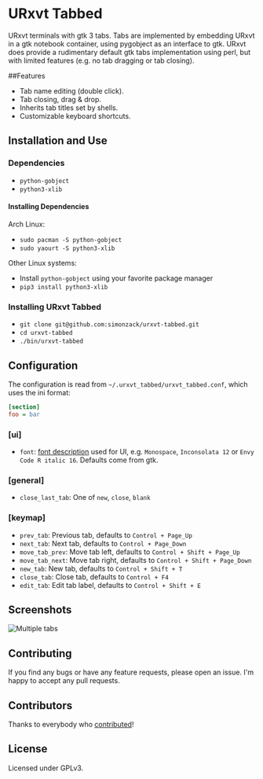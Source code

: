 # URxvt Tabbed

URxvt terminals with gtk 3 tabs.
Tabs are implemented by embedding URxvt in a gtk notebook container, using pygobject as an interface to gtk.
URxvt does provide a rudimentary default gtk tabs implementation using perl, but with limited features (e.g. no tab dragging or tab closing).

##Features

- Tab name editing (double click).
- Tab closing, drag & drop.
- Inherits tab titles set by shells.
- Customizable keyboard shortcuts.

## Installation and Use

### Dependencies

- `python-gobject`
- `python3-xlib`

#### Installing Dependencies

Arch Linux:

- `sudo pacman -S python-gobject`
- `sudo yaourt -S python3-xlib`

Other Linux systems:

- Install `python-gobject` using your favorite package manager
- `pip3 install python3-xlib`

### Installing URxvt Tabbed
- `git clone git@github.com:simonzack/urxvt-tabbed.git`
- `cd urxvt-tabbed`
- `./bin/urxvt-tabbed`

## Configuration

The configuration is read from `~/.urxvt_tabbed/urxvt_tabbed.conf`, which uses the ini format:

```ini
[section]
foo = bar
```

### [ui]

- `font`: [font description][font-desc] used for UI, e.g. `Monospace`, `Inconsolata 12` or `Envy Code R italic 16`. Defaults come from gtk.

[font-desc]: http://www.pygtk.org/docs/pygtk/class-pangofontdescription.html

### [general]
- `close_last_tab`: One of `new`, `close`, `blank`

### [keymap]
- `prev_tab`: Previous tab, defaults to `Control + Page_Up`
- `next_tab`: Next tab, defaults to `Control + Page_Down`
- `move_tab_prev`: Move tab left, defaults to `Control + Shift + Page_Up`
- `move_tab_next`: Move tab right, defaults to `Control + Shift + Page_Down`
- `new_tab`: New tab, defaults to `Control + Shift + T`
- `close_tab`: Close tab, defaults to `Control + F4`
- `edit_tab`: Edit tab label, defaults to `Control + Shift + E`

## Screenshots

![Multiple tabs](https://raw2.github.com/simonzack/urxvt-tabbed/master/screenshots/screenshot.png)

## Contributing

If you find any bugs or have any feature requests, please open an issue.
I'm happy to accept any pull requests.

## Contributors
Thanks to everybody who [contributed](https://github.com/simonzack/urxvt-tabbed/graphs/contributors)!

## License
Licensed under GPLv3.

